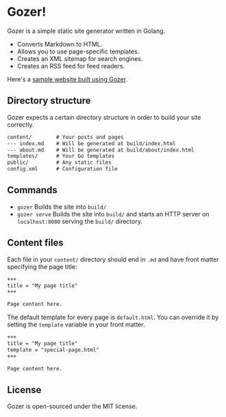 # Gozer!

Gozer is a simple static site generator written in Golang.

- Converts Markdown to HTML.
- Allows you to use page-specific templates.
- Creates an XML sitemap for search engines.
- Creates an RSS feed for feed readers.

Here's a [sample website built using Gozer](https://github.com/dannyvankooten/www.dannyvankooten.com).

## Directory structure

Gozer expects a certain directory structure in order to build your site correctly.

```txt
content/        # Your posts and pages
--- index.md    # Will be generated at build/index.html
--- about.md    # Will be generated at build/about/index.html
templates/      # Your Go templates
public/         # Any static files
config.xml      # Configuration file
```

## Commands

- `gozer` Builds the site into `build/`
- `gozer serve` Builds the site into `build/` and starts an HTTP server on `localhost:8080` serving the `build/` directory.

## Content files

Each file in your `content/` directory should end in `.md` and have front matter specifying the page title:

```md
+++
title = "My page title"
+++

Page content here.
```

The default template for every page is `default.html`. You can override it by setting the `template` variable in your front matter.

```md
+++
title = "My page title"
template = "special-page.html"
+++

Page content here.
```


## License

Gozer is open-sourced under the MIT license.
